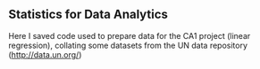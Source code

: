 ## Statistics for Data Analytics
Here I saved code used to prepare data for the CA1 project (linear regression), collating some datasets from the UN data repository (http://data.un.org/) 
